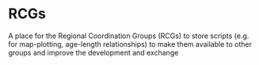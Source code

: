# RCGs

A place for the Regional Coordination Groups (RCGs) to store scripts (e.g. for map-plotting, age-length relationships) to make them available to other groups and improve the development and exchange
